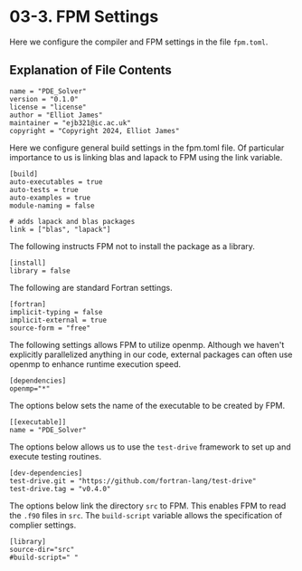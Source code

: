 # 03-3. FPM Settings

Here we configure the compiler and FPM settings in the file `fpm.toml`.


## Explanation of File Contents

```
name = "PDE_Solver"
version = "0.1.0"
license = "license"
author = "Elliot James"
maintainer = "ejb321@ic.ac.uk"
copyright = "Copyright 2024, Elliot James"
```

Here we configure general build settings in the fpm.toml file. Of particular importance to us is linking blas and lapack to FPM using the link variable.

```
[build]
auto-executables = true
auto-tests = true
auto-examples = true
module-naming = false

# adds lapack and blas packages
link = ["blas", "lapack"]
```

The following instructs FPM not to install the package as a library.

```
[install]
library = false
```

The following are standard Fortran settings.

```
[fortran]
implicit-typing = false
implicit-external = true
source-form = "free"
```

The following settings allows FPM to utilize openmp. Although we haven't explicitly parallelized anything in our code, external packages can often use openmp to enhance runtime execution speed.

```
[dependencies]
openmp="*"
```

The options below sets the name of the executable to be created by FPM.

```
[[executable]]
name = "PDE_Solver"
```

The options below allows us to use the `test-drive` framework to set up and execute testing routines.

```
[dev-dependencies]
test-drive.git = "https://github.com/fortran-lang/test-drive"
test-drive.tag = "v0.4.0"
```

The options below link the directory `src` to FPM. This enables FPM to read the `.f90` files in `src`. The `build-script` variable allows the specification of complier settings.

```
[library]
source-dir="src"
#build-script=" "
```

